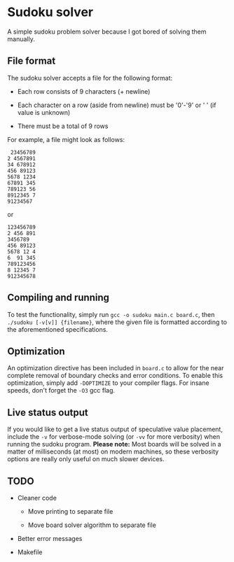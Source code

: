 # Sudoku solver
A simple sudoku problem solver because I got bored of solving them manually.

## File format
The sudoku solver accepts a file for the following format:
* Each row consists of 9 characters (+ newline)

* Each character on a row (aside from newline) must be '0'-'9' or ' ' (if value is unknown)

* There must be a total of 9 rows

For example, a file might look as follows:
```
 23456789
2 4567891
34 678912
456 89123
5678 1234
67891 345
789123 56
8912345 7
91234567 
```

or

```
123456789
2 456 891
3456789  
456 89123
5678 12 4
6  91 345
789123456
8 12345 7
912345678
```


## Compiling and running
To test the functionality, simply run `gcc -o sudoku main.c board.c`, then
`./sudoku [-v[v]] {filename}`, where the given file is formatted according to
the aforementioned specifications.

## Optimization
An optimization directive has been included in `board.c` to allow for the near
complete removal of boundary checks and error conditions. To enable this
optimization, simply add `-DOPTIMIZE` to your compiler flags. For insane speeds,
don't forget the `-O3` gcc flag.

## Live status output
If you would like to get a live status output of speculative value placement,
include the `-v` for verbose-mode solving (or `-vv` for more verbosity) when
running the sudoku program. **Please note:** Most boards will be solved in a
matter of milliseconds (at most) on modern machines, so these verbosity options
are really only useful on much slower devices.

## TODO

* Cleaner code

  * Move printing to separate file

  * Move board solver algorithm to separate file

* Better error messages

* Makefile
